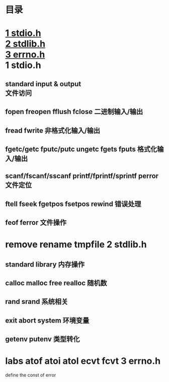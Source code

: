 目录
=====
[1 stdio.h](#1-stdioh)<br/>
[2 stdlib.h](#2-stdlibh)<br/>
[3 errno.h](#3-errnoh)<br/>
1 stdio.h
======
standard input & output<br/>
文件访问
-----
fopen freopen fflush fclose
二进制输入/输出
-----
fread fwrite
非格式化输入/输出
-----
fgetc/getc fputc/putc ungetc fgets fputs
格式化输入/输出
-----
scanf/fscanf/sscanf printf/fprintf/sprintf perror
文件定位
-----
ftell fseek fgetpos fsetpos rewind
错误处理
-----
feof ferror
文件操作
-----
remove rename tmpfile
2 stdlib.h
=====
standard library
内存操作
-----
calloc malloc free realloc 
随机数
-----
rand srand
系统相关
-----
exit abort system 
环境变量
-----
getenv putenv
类型转化
-----
labs atof atoi atol ecvt fcvt
3 errno.h
=====
define the const of error
